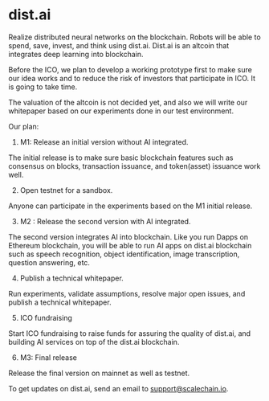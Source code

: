 # dist.ai

Realize distributed neural networks on the blockchain. Robots will be able to spend, save, invest, and think using dist.ai.
Dist.ai is an altcoin that integrates deep learning into blockchain. 

Before the ICO, we plan to develop a working prototype first to make sure our idea works and to reduce the risk of investors that participate in ICO. It is going to take time. 

The valuation of the altcoin is not decided yet, and also we will write our whitepaper based on our experiments done in our test environment.

Our plan:

1) M1: Release an initial version without AI integrated.

The initial release is to make sure basic blockchain features such as consensus on blocks, transaction issuance, and token(asset) issuance work well. 

2) Open testnet for a sandbox.

Anyone can participate in the experiments based on the M1 initial release.

3) M2 : Release the second version with AI integrated.

The second version integrates AI into blockchain. Like you run Dapps on Ethereum blockchain, you will be able to run AI apps on dist.ai blockchain such as speech recognition, object identification, image transcription, question answering, etc.

4) Publish a technical whitepaper.

Run experiments, validate assumptions, resolve major open issues, and publish a technical whitepaper.

5) ICO fundraising

Start ICO fundraising to raise funds for assuring the quality of dist.ai, and building AI services on top of the dist.ai blockchain. 

6) M3: Final release

Release the final version on mainnet as well as testnet.

To get updates on dist.ai, send an email to support@scalechain.io.

